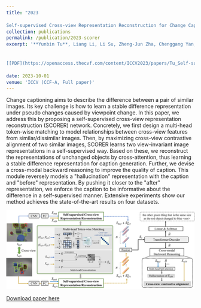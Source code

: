 ```yaml
---
title: "2023

Self-supervised Cross-view Representation Reconstruction for Change Captioning"
collection: publications
permalink: /publication/2023-scorer
excerpt: '**Yunbin Tu**, Liang Li, Li Su, Zheng-Jun Zha, Chenggang Yan, Qingming Huang.


[[PDF](https://openaccess.thecvf.com/content/ICCV2023/papers/Tu_Self-supervised_Cross-view_Representation_Reconstruction_for_Change_Captioning_ICCV_2023_paper.pdf) [Code](https://github.com/tuyunbin/SCORER) [Poster](https://drive.google.com/file/d/1_KLaOTl-o-fevQbT8zwAEAVlKPoufM_Z/view?usp=drive_link) [Supp.](https://openaccess.thecvf.com/content/ICCV2023/supplemental/Tu_Self-supervised_Cross-view_Representation_ICCV_2023_supplemental.pdf)]'

date: 2023-10-01
venue: 'ICCV (CCF-A, Full paper)'
---
```


Change captioning aims to describe the difference between a pair of similar images. Its key challenge is how to learn a stable difference representation under pseudo changes caused by viewpoint change. In this paper, we address this by proposing a self-supervised cross-view representation reconstruction (SCORER) network. Concretely, we first design a multi-head token-wise matching to model relationships between cross-view features from similar/dissimilar images. Then, by maximizing cross-view contrastive alignment of two similar images, SCORER learns two view-invariant image representations in a self-supervised way. Based on these, we reconstruct the representations of unchanged objects by cross-attention, thus learning a stable difference representation for caption generation. Further, we devise a cross-modal backward reasoning to improve the quality of caption. This module reversely models a "hallucination" representation with the caption and "before" representation. By pushing it closer  to the "after" representation, we enforce the caption to be informative about the difference in a self-supervised manner.  Extensive experiments show our method achieves the state-of-the-art  results on four datasets. 

![](https://github.com/tuyunbin/tuyunbin.github.io/blob/master/images/scorer_framework.png)

[Download paper here](https://openaccess.thecvf.com/content/ICCV2023/papers/Tu_Self-supervised_Cross-view_Representation_Reconstruction_for_Change_Captioning_ICCV_2023_paper.pdf)
